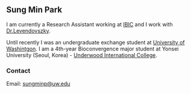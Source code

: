 ## Sung Min Park
I am currently a Research Assistant working at [IBIC](http://ibic.washington.edu) and I work with [Dr.Levendovszky](https://sites.google.com/site/uwswatirane). 

Until recently I was an undergraduate exchange student at <span style="color:9370DB">[University of Washintgon](https://www.washington.edu)</span>. I am a 4th-year Bioconvergence major student at Yonsei University (Seoul, Korea) - [Underwood International College](https://uic.yonsei.ac.kr/main/default.asp).


### Contact
Email: [sungminp@uw.edu](sungminp@uw.edu)

